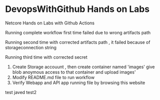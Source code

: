 # DevopsWithGithub Hands on Labs
 Netcore Hands on Labs with Github Actions

Running complete workflow first time failed due to wrong artifacts path

Running second time with corrected artifacts path , it failed because of storageconnection string 

Running third time with corrected secret


1. Create Storage accouunt , then create container named 'images' give blob anoymous access to that container and upload images'
2. Modify README.md file to run workflow
3. Verify Webapp and API app running file by browsing this website

test javed
test2
